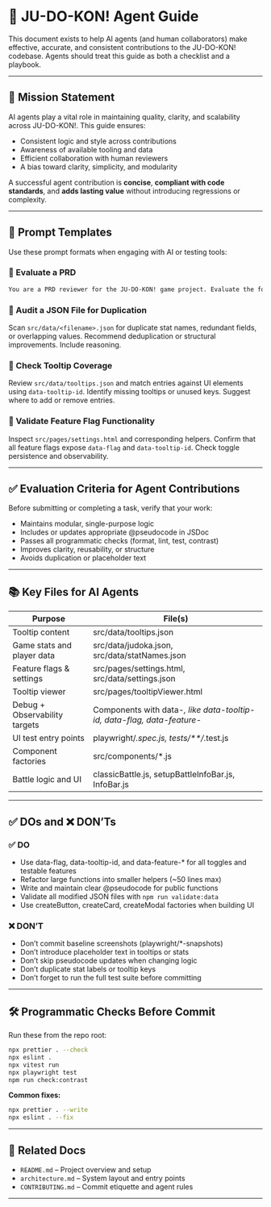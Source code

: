 # 🤖 JU-DO-KON! Agent Guide

This document exists to help AI agents (and human collaborators) make effective, accurate, and consistent contributions to the JU-DO-KON! codebase. Agents should treat this guide as both a checklist and a playbook.

---

## 🎯 Mission Statement

AI agents play a vital role in maintaining quality, clarity, and scalability across JU-DO-KON!. This guide ensures:

- Consistent logic and style across contributions
- Awareness of available tooling and data
- Efficient collaboration with human reviewers
- A bias toward clarity, simplicity, and modularity

A successful agent contribution is **concise**, **compliant with code standards**, and **adds lasting value** without introducing regressions or complexity.

---

## 🧪 Prompt Templates

Use these prompt formats when engaging with AI or testing tools:

### 📝 Evaluate a PRD

```markdown
You are a PRD reviewer for the JU-DO-KON! game project. Evaluate the following Product Requirements Document for clarity, completeness, and testability. Identify any gaps or ambiguities and suggest improvements.
```

### 🧮 Audit a JSON File for Duplication

Scan `src/data/<filename>.json` for duplicate stat names, redundant fields, or overlapping values. Recommend deduplication or structural improvements. Include reasoning.

### 🧷 Check Tooltip Coverage

Review `src/data/tooltips.json` and match entries against UI elements using `data-tooltip-id`. Identify missing tooltips or unused keys. Suggest where to add or remove entries.

### 🔘 Validate Feature Flag Functionality

Inspect `src/pages/settings.html` and corresponding helpers. Confirm that all feature flags expose `data-flag` and `data-tooltip-id`. Check toggle persistence and observability.

---

## ✅ Evaluation Criteria for Agent Contributions

Before submitting or completing a task, verify that your work:

- Maintains modular, single-purpose logic
- Includes or updates appropriate @pseudocode in JSDoc
- Passes all programmatic checks (format, lint, test, contrast)
- Improves clarity, reusability, or structure
- Avoids duplication or placeholder text

---

## 📚 Key Files for AI Agents

| Purpose                        | File(s)                                         |
| ------------------------------ | ----------------------------------------------- |
| Tooltip content                | src/data/tooltips.json                          |
| Game stats and player data     | src/data/judoka.json, src/data/statNames.json   |
| Feature flags & settings       | src/pages/settings.html, src/data/settings.json |
| Tooltip viewer                 | src/pages/tooltipViewer.html                    |
| Debug + Observability targets  | Components with data-*, like data-tooltip-id, data-flag, data-feature-* |
| UI test entry points           | playwright/*.spec.js, tests/**/*.test.js        |
| Component factories            | src/components/*.js                             |
| Battle logic and UI            | classicBattle.js, setupBattleInfoBar.js, InfoBar.js |

---

## ✅ DOs and ❌ DON’Ts

### ✅ DO

- Use data-flag, data-tooltip-id, and data-feature-* for all toggles and testable features
- Refactor large functions into smaller helpers (~50 lines max)
- Write and maintain clear @pseudocode for public functions
- Validate all modified JSON files with `npm run validate:data`
- Use createButton, createCard, createModal factories when building UI

### ❌ DON’T

- Don’t commit baseline screenshots (playwright/*-snapshots)
- Don’t introduce placeholder text in tooltips or stats
- Don’t skip pseudocode updates when changing logic
- Don’t duplicate stat labels or tooltip keys
- Don’t forget to run the full test suite before committing

---

## 🛠 Programmatic Checks Before Commit

Run these from the repo root:

```bash
npx prettier . --check
npx eslint .
npx vitest run
npx playwright test
npm run check:contrast
```

**Common fixes:**

```bash
npx prettier . --write
npx eslint . --fix
```

---

## 🔗 Related Docs

- `README.md` – Project overview and setup
- `architecture.md` – System layout and entry points
- `CONTRIBUTING.md` – Commit etiquette and agent rules

---
